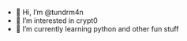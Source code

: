 - 👋 Hi, I’m @tundrm4n
- 👀 I’m interested in crypt0
- 🌱 I’m currently learning python and other fun stuff

<!---
tundrm4n/tundrm4n is a ✨ special ✨ repository because its `README.md` (this file) appears on your GitHub profile.
You can click the Preview link to take a look at your changes.
--->
